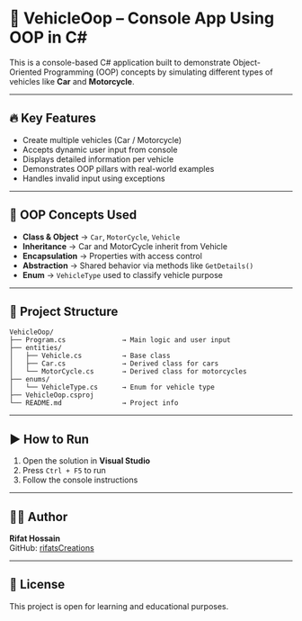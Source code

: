 # 🚗 VehicleOop – Console App Using OOP in C#

This is a console-based C# application built to demonstrate Object-Oriented Programming (OOP) concepts by simulating different types of vehicles like **Car** and **Motorcycle**.

---

## 🔥 Key Features

- Create multiple vehicles (Car / Motorcycle)
- Accepts dynamic user input from console
- Displays detailed information per vehicle
- Demonstrates OOP pillars with real-world examples
- Handles invalid input using exceptions

---

## 🧠 OOP Concepts Used

- **Class & Object** → `Car`, `MotorCycle`, `Vehicle`
- **Inheritance** → Car and MotorCycle inherit from Vehicle
- **Encapsulation** → Properties with access control
- **Abstraction** → Shared behavior via methods like `GetDetails()`
- **Enum** → `VehicleType` used to classify vehicle purpose

---

## 📁 Project Structure

```
VehicleOop/
├── Program.cs              → Main logic and user input
├── entities/
│   ├── Vehicle.cs          → Base class
│   ├── Car.cs              → Derived class for cars
│   └── MotorCycle.cs       → Derived class for motorcycles
├── enums/
│   └── VehicleType.cs      → Enum for vehicle type
├── VehicleOop.csproj
└── README.md               → Project info
```

---

## ▶️ How to Run

1. Open the solution in **Visual Studio**
2. Press `Ctrl + F5` to run
3. Follow the console instructions

---

## 👨‍💻 Author

**Rifat Hossain**   
GitHub: [rifatsCreations](https://github.com/rifatsCreations)

---

## 📝 License

This project is open for learning and educational purposes.
